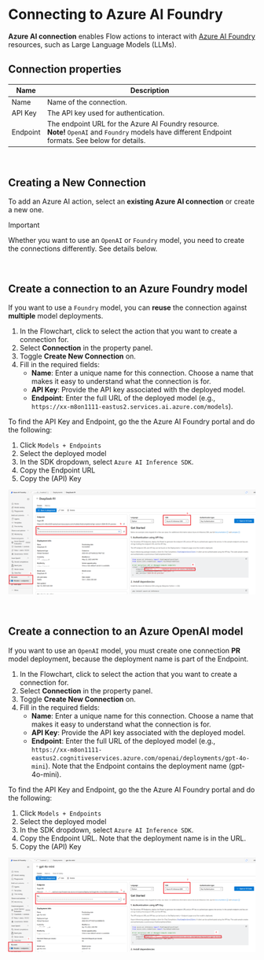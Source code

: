 # Connecting to Azure AI Foundry

**Azure AI connection** enables Flow actions to interact with [Azure AI Foundry](https://ai.azure.com/) resources, such as Large Language Models (LLMs).

## Connection properties


| Name          | Description                                                         |
|----------------|---------------------------------------------------------------------|
| Name       | Name of the connection.                                             |
| API Key    | The API key used for authentication.                                |
| Endpoint   | The endpoint URL for the Azure AI Foundry resource.<br/>**Note!** `OpenAI` and `Foundry` models have different Endpoint formats. See below for details. |

<br/>

## Creating a New Connection

To add an Azure AI action, select an **existing Azure AI connection** or create a new one.  

> [!IMPORTANT]
> Whether you want to use an `OpenAI` or `Foundry` model, you need to create the connections differently. See details below.

<br/>

## Create a connection to an Azure Foundry model

If you want to use a `Foundry` model, you can **reuse** the connection against **multiple** model deployments. 

1. In the Flowchart, click to select the action that you want to create a connection for.
2. Select **Connection** in the property panel.
2. Toggle **Create New Connection** on.
3. Fill in the required fields:
   - **Name**: Enter a unique name for this connection. Choose a name that makes it easy to understand what the connection is for.
   - **API Key**: Provide the API key associated with the deployed model.
   - **Endpoint**: Enter the full URL of the deployed model (e.g., `https://xx-m8on1111-eastus2.services.ai.azure.com/models`).

To find the API Key and Endpoint, go the the Azure AI Foundry portal and do the following:
1) Click `Models + Endpoints` 
2) Select the deployed model
3) In the SDK dropdown, select `Azure AI Inference SDK`.
4) Copy the Endpoint URL
5) Copy the (API) Key

![img](/images/flow/azure-ai-foundry-connection-standard.png)

<br/>

## Create a connection to an Azure OpenAI model

If you want to use an `OpenAI` model, you must create one connection **PR** model deployment, because the deployment name is part of the Endpoint.  

1. In the Flowchart, click to select the action that you want to create a connection for.
2. Select **Connection** in the property panel.
2. Toggle **Create New Connection** on.
3. Fill in the required fields:
   - **Name**: Enter a unique name for this connection. Choose a name that makes it easy to understand what the connection is for.
   - **API Key**: Provide the API key associated with the deployed model.
   - **Endpoint**: Enter the full URL of the deployed model (e.g., `https://xx-m8on1111-eastus2.cognitiveservices.azure.com/openai/deployments/gpt-4o-mini`). Note that the Endpoint contains the deployment name (gpt-4o-mini).

To find the API Key and Endpoint, go the the Azure AI Foundry portal and do the following:
1) Click `Models + Endpoints` 
2) Select the deployed model
3) In the SDK dropdown, select `Azure AI Inference SDK`.
4) Copy the Endpoint URL. Note that the deployment name is in the URL.
5) Copy the (API) Key

![img](/images/flow/azure-ai-foundry-connection-openai-model.png)
